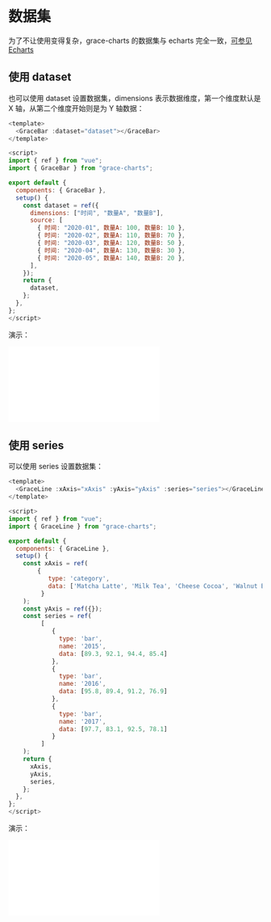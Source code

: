 # 数据集

为了不让使用变得复杂，grace-charts 的数据集与 echarts 完全一致，[可参见 Echarts](https://echarts.apache.org/handbook/zh/concepts/dataset)

## 使用 dataset

也可以使用 dataset 设置数据集，dimensions 表示数据维度，第一个维度默认是 X 轴，从第二个维度开始则是为 Y 轴数据：

```js
<template>
  <GraceBar :dataset="dataset"></GraceBar>
</template>

<script>
import { ref } from "vue";
import { GraceBar } from "grace-charts";

export default {
  components: { GraceBar },
  setup() {
    const dataset = ref({
      dimensions: ["时间", "数量A", "数量B"],
      source: [
        { 时间: "2020-01", 数量A: 100, 数量B: 10 },
        { 时间: "2020-02", 数量A: 110, 数量B: 70 },
        { 时间: "2020-03", 数量A: 120, 数量B: 50 },
        { 时间: "2020-04", 数量A: 130, 数量B: 30 },
        { 时间: "2020-05", 数量A: 140, 数量B: 20 },
      ],
    });
    return {
      dataset,
    };
  },
};
</script>
```

演示：

<iframe class="code-iframe" src="./code/data01.html" scrolling="no" frameborder="no"></iframe>

## 使用 series

可以使用 series 设置数据集：

```js
<template>
  <GraceLine :xAxis="xAxis" :yAxis="yAxis" :series="series"></GraceLine>
</template>

<script>
import { ref } from "vue";
import { GraceLine } from "grace-charts";

export default {
  components: { GraceLine },
  setup() {
    const xAxis = ref(
    	{
           type: 'category',
           data: ['Matcha Latte', 'Milk Tea', 'Cheese Cocoa', 'Walnut Brownie']
         }
    );
    const yAxis = ref({});
    const series = ref(
    	 [
            {
              type: 'bar',
              name: '2015',
              data: [89.3, 92.1, 94.4, 85.4]
            },
            {
              type: 'bar',
              name: '2016',
              data: [95.8, 89.4, 91.2, 76.9]
            },
            {
              type: 'bar',
              name: '2017',
              data: [97.7, 83.1, 92.5, 78.1]
            }
         ]
    );
    return {
      xAxis,
      yAxis,
      series,
    };
  },
};
</script>
```

演示：

<iframe class="code-iframe" src="./code/data02.html" scrolling="no" frameborder="no"></iframe>
